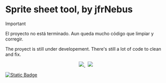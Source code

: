 # Sprite sheet tool, by jfrNebus
 
> [!IMPORTANT]
> El proyecto no está terminado. Aun queda mucho código que limpiar y corregir.
> 
> The proyect is still under developement. There's still a lot of code to clean and fix.


<p align="center">

   <a href="readme_español.md">
        <img src="https://img.shields.io/badge/readme-Espa%C3%B1ol-%234d38a1"/>
   </a>
   &nbsp;
   <a href="readme_english.md">
        <img src="https://img.shields.io/badge/readme-English-%23de318a"/>
   </a> 
</p>


[![Static Badge](https://img.shields.io/badge/readme-Espa%C3%B1ol-%234d38a1)](readme_español.md)


